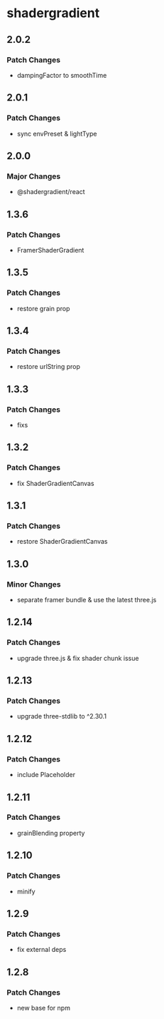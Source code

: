 # shadergradient

## 2.0.2

### Patch Changes

- dampingFactor to smoothTime

## 2.0.1

### Patch Changes

- sync envPreset & lightType

## 2.0.0

### Major Changes

- @shadergradient/react

## 1.3.6

### Patch Changes

- FramerShaderGradient

## 1.3.5

### Patch Changes

- restore grain prop

## 1.3.4

### Patch Changes

- restore urlString prop

## 1.3.3

### Patch Changes

- fixs

## 1.3.2

### Patch Changes

- fix ShaderGradientCanvas

## 1.3.1

### Patch Changes

- restore ShaderGradientCanvas

## 1.3.0

### Minor Changes

- separate framer bundle & use the latest three.js

## 1.2.14

### Patch Changes

- upgrade three.js & fix shader chunk issue

## 1.2.13

### Patch Changes

- upgrade three-stdlib to ^2.30.1

## 1.2.12

### Patch Changes

- include Placeholder

## 1.2.11

### Patch Changes

- grainBlending property

## 1.2.10

### Patch Changes

- minify

## 1.2.9

### Patch Changes

- fix external deps

## 1.2.8

### Patch Changes

- new base for npm
